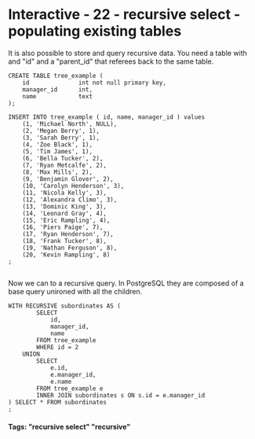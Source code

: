 



<style>
.pagebreak { page-break-before: always; }
.half { height: 200px; }
</style>





# Interactive - 22 - recursive select - populating existing tables 

It is also possible to store and query recursive data.   You need a table
with and "id" and a "parent_id" that referees back to the same table.

```
CREATE TABLE tree_example (
	id  			int not null primary key,
	manager_id  	int,
	name 			text
);

INSERT INTO tree_example ( id, name, manager_id ) values
	(1, 'Michael North', NULL),
	(2, 'Megan Berry', 1),
	(3, 'Sarah Berry', 1),
	(4, 'Zoe Black', 1),
	(5, 'Tim James', 1),
	(6, 'Bella Tucker', 2),
	(7, 'Ryan Metcalfe', 2),
	(8, 'Max Mills', 2),
	(9, 'Benjamin Glover', 2),
	(10, 'Carolyn Henderson', 3),
	(11, 'Nicola Kelly', 3),
	(12, 'Alexandra Climo', 3),
	(13, 'Dominic King', 3),
	(14, 'Leonard Gray', 4),
	(15, 'Eric Rampling', 4),
	(16, 'Piers Paige', 7),
	(17, 'Ryan Henderson', 7),
	(18, 'Frank Tucker', 8),
	(19, 'Nathan Ferguson', 8),
	(20, 'Kevin Rampling', 8)
;


```

Now we can to a recursive query.   In PostgreSQL they are composed of a base query
unironed with all the children.

```
WITH RECURSIVE subordinates AS (
		SELECT
			id,
			manager_id,
			name
		FROM tree_example
		WHERE id = 2
	UNION
		SELECT
			e.id,
			e.manager_id,
			e.name
		FROM tree_example e
		INNER JOIN subordinates s ON s.id = e.manager_id
) SELECT * FROM subordinates
;

```

#### Tags: "recursive select" "recursive"

